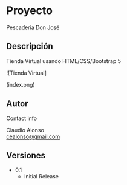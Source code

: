 # Proyecto

Pescadería Don José

## Descripción

Tienda Virtual usando HTML/CSS/Bootstrap 5


![Tienda Virtual]

(index.png)


## Autor

Contact info

Claudio Alonso  
[cealonso@gmail.com](cealonso@gmail.com)

## Versiones

* 0.1
    * Initial Release

